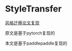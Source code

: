 # StyleTransfer
[风格迁移论文复现](https://blog.csdn.net/weixin_52399825/article/details/132113138?spm=1001.2014.3001.5501)

原文是基于pytorch复现的

本文是基于paddlepaddle复现的
